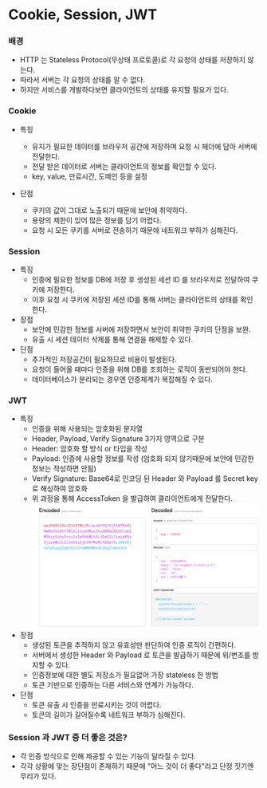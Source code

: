 # Cookie, Session, JWT

### 배경
 
 - HTTP 는 Stateless Protocol(무상태 프로토콜)로 각 요청의 상태를 저장하지 않는다.
 - 따라서 서버는 각 요청의 상태를 알 수 없다.
 - 하지만 서비스를 개발하다보면 클라이언트의 상태를 유지할 필요가 있다.

### Cookie

 - 특징
   - 유지가 필요한 데이터를 브라우저 공간에 저장하며 요청 시 헤더에 담아 서버에 전달한다.
   - 전달 받은 데이터로 서버는 클라이언트의 정보를 확인할 수 있다.
   - key, value, 만료시간, 도메인 등을 설정

 - 단점
   - 쿠키의 값이 그대로 노출되기 때문에 보안에 취약하다.
   - 용량의 제한이 있어 많은 정보를 담기 어렵다.
   - 요청 시 모든 쿠키를 서버로 전송하기 때문에 네트워크 부하가 심해진다. 

### Session

 - 특징
   - 인증에 필요한 정보를 DB에 저장 후 생성된 세션 ID 를 브라우저로 전달하여 쿠키에 저장한다.
   - 이후 요청 시 쿠키에 저장된 세션 ID를 통해 서버는 클라이언트의 상태를 확인한다.
 - 장점
   - 보안에 민감한 정보를 서버에 저장하면서 보안이 취약한 쿠키의 단점을 보완.
   - 유출 시 세션 데이터 삭제를 통해 연결을 해제할 수 있다.
 - 단점
   - 추가적인 저장공간이 필요하므로 비용이 발생된다.
   - 요청이 들어올 때마다 인증을 위해 DB를 조회하는 로직이 동반되어야 한다.
   - 데이터베이스가 분리되는 경우엔 인증체계가 복잡해질 수 있다.

### JWT

 - 특징 
   - 인증을 위해 사용되는 암호화된 문자열
   - Header, Payload, Verify Signature 3가지 영역으로 구분
   - Header: 암호화 할 방식 or 타입을 작성
   - Payload: 인증에 사용할 정보를 작성 (암호화 되지 않기때문에 보안에 민감한 정보는 작성하면 안됨)
   - Verify Signature: Base64로 인코딩 된 Header 와 Payload 를 Secret key 로 해싱하여 암호화
   - 위 과정을 통해 AccessToken 을 발급하여 클라이언트에게 전달한다.
   ![JWT](jwt.png)
 - 장점
   - 생성된 토큰을 추적하지 않고 유효성만 판단하여 인증 로직이 간편하다. 
   - 서버에서 생성한 Header 와 Payload 로 토큰을 발급하기 때문에 위/변조를 방지할 수 있다.
   - 인증정보에 대한 별도 저장소가 필요없어 가장 stateless 한 방법
   - 토큰 기반으로 인증하는 다른 서비스와 연계가 가능하다.
 - 단점
   - 토큰 유출 시 인증을 만료시키는 것이 어렵다.
   - 토큰의 길이가 길어질수록 네트워크 부하가 심해진다.

### Session 과 JWT 중 더 좋은 것은?

 - 각 인증 방식으로 인해 제공할 수 있는 기능이 달라질 수 있다. 
 - 각각 상황에 맞는 장단점이 존재하기 때문에 "어느 것이 더 좋다"라고 단정 짓기엔 무리가 있다.
 